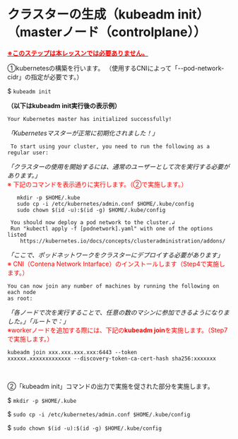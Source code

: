 # クラスターの生成（kubeadm init）（masterノード（controlplane））  
<u>**<span style="color: red; ">※このステップは本レッスンでは必要ありません。</span>**</u>  

①kubernetesの構築を行います。
（使用するCNIによって「--pod-network-cidr」の指定が必要です。）  

$ `kubeadm init`  

**（以下はkubeadm init実行後の表示例）**
```
Your Kubernetes master has initialized successfully!
```
*「Kubernetesマスターが正常に初期化されました！」*  
```
 To start using your cluster, you need to run the following as a regular user:
 ```
 *「クラスターの使用を開始するには、通常のユーザーとして次を実行する必要があります。」*  
<span style="color: red; ">※ 下記のコマンドを表示通りに実行します。（②で実施します。）</span>
 ```
    mkdir -p $HOME/.kube
    sudo cp -i /etc/kubernetes/admin.conf $HOME/.kube/config
    sudo chown $(id -u):$(id -g) $HOME/.kube/config
```
  
```
 You should now deploy a pod network to the cluster.↲
 Run "kubectl apply -f [podnetwork].yaml" with one of the options listed
    https://kubernetes.io/docs/concepts/clusteradministration/addons/
```
*「ここで、ポッドネットワークをクラスターにデプロイする必要があります」*   
<span style="color: red; ">※ CNI（Contena Network Intarface）のインストールします（Step4で実施します。）</span>  
```
You can now join any number of machines by running the following on each node
as root:
```
*「各ノードで次を実行することで、任意の数のマシンに参加できるようになりました。」「ルートで：」*  
<span style="color: red; ">※workerノードを追加する際には、下記の**kubeadm join**を実施します。（Step7で実施します。）</span>  
```
kubeadm join xxx.xxx.xxx.xxx:6443 --token
xxxxxx.xxxxxxxxxxxxx --discovery-token-ca-cert-hash sha256:xxxxxxx
```  
<br>

②「kubeadm init」コマンドの出力で実施を促された部分を実施します。   

$ `mkdir -p $HOME/.kube`  

$ `sudo cp -i /etc/kubernetes/admin.conf $HOME/.kube/config`  

$ `sudo chown $(id -u):$(id -g) $HOME/.kube/config`  

